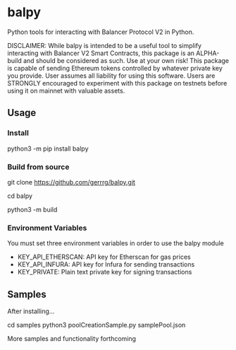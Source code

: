 # balpy
Python tools for interacting with Balancer Protocol V2 in Python. 

DISCLAIMER: While balpy is intended to be a useful tool to simplify interacting with Balancer V2 Smart Contracts, this package is an ALPHA-build and should be considered as such. Use at your own risk! This package is capable of sending Ethereum tokens controlled by whatever private key you provide. User assumes all liability for using this software. Users are STRONGLY encouraged to experiment with this package on testnets before using it on mainnet with valuable assets.

## Usage

### Install
python3 -m pip install balpy

### Build from source
git clone https://github.com/gerrrg/balpy.git

cd balpy

python3 -m build

### Environment Variables
You must set three environment variables in order to use the balpy module
- KEY_API_ETHERSCAN: 	API key for Etherscan for gas prices
- KEY_API_INFURA: 		API key for Infura for sending transactions
- KEY_PRIVATE: 			Plain text private key for signing transactions

## Samples
After installing...

cd samples
python3 poolCreationSample.py samplePool.json

More samples and functionality forthcoming
